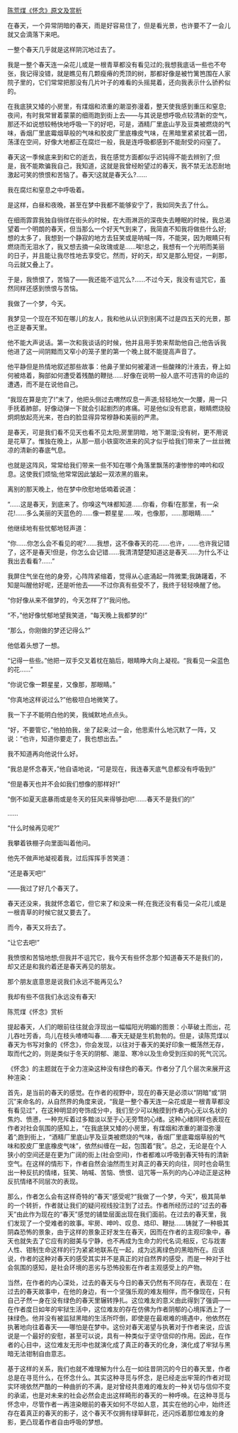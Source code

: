 [陈荒煤《怀念》原文及赏析](https://www.vrrw.net/wx/8790.html)

在春天，一个异常阴暗的春天，雨是好容易住了，但是看光景，也许要不了一会儿就又会滴落下来吧。

一整个春天几乎就是这样阴沉地过去了。

我是一整个春天连一朵花儿或是一根青草都没有看见过的;我想我底话一些也不夸张，我记得没错，就是瞧见有几颗瘦瘠的秃顶的树，那都好像是被竹篱笆围在人家院子里的，它们常常把那没有几片叶子的难看的头摇晃着，还向我表示什么骄矜似的。

在我底狭又矮的小房里，有煤烟和浓重的潮湿弥漫着，整天使我感到重压和窒息;夜间，有时我常冒着蒙蒙的细雨跑到街上去——与其说是想呼吸点较清新的空气，那还不如说想较畅快地呼吸一下的好吧，可是，酒精厂里底山芋及豆类被燃烧的气味，香烟厂里底霉烟草般的气味和胶皮厂里底橡皮气味，在黑暗里紧紧扰着一团，荡漾在空间，好像大地都正在腐烂一般，我是连呼吸都感到不能耐受的闷窒了。

春天这一季候底来到和它的逝去，我在感觉方面都似乎迟钝得不能去辨别了;但是，我不能欺骗我自己，我知道，这就是我曾经盼望过的春天，我不禁无法忍耐地激起可笑的愤恨和苦恼了。春天!这就是春天么?……



我在腐烂和窒息之中呼吸着。

是这样，白昼和夜晚，甚至在梦中我都不能够安宁了，我如同失去了什么。

在细雨霏霏我独自徜徉在街头的时候，在大雨淋沥的深夜失去睡眠的时候，我总渴望着一个明朗的春天，但当那么一个好天气到来了，我简直不知我将做些什么好;想的太多了，我想到一个静寂的地方去狂笑或是呐喊一阵，不能哭，因为眼睛只有燃烧而无泪水了，我又想去摘一朵玫瑰或是……唉!总之，我想有一个光明而美丽的日子，并且能让我尽性地去享受它。然而，好的天，却又是那么短促，一刹那，乌云就又叠上了。

于是，我愤恨了，苦恼了——我还能不诅咒么?……不过今天，我没有诅咒它，虽然同样还感到愤恨与苦恼。

我做了一个梦，今天。

我梦见一个现在不知在哪儿的友人，我和他从认识到别离不过是四五天的光景，那也正是春天里。

他不能大声说话。第一次和我谈话的时候，他并且用手势来帮助他自己;他告诉我他进了这一间阴黯而又窄小的笼子里的第一个晚上就不能提高声音了。

他平静但是热情地叙述那些故事：他鼻子里如何被灌进一些酸辣的汁液去，脊上如何被烙着，胸部如何遭受着残酷的鞭挞……好像在说明一般人底不可违背的命运的遭遇，而不是在说他自己。

“我现在算是完了!”末了，他把头侧过去喟然叹息一声道;轻轻地欠一欠腰，用一只手抚着肺部，好像动弹一下就会引起剧烈的疼痛。可是他似没有悲哀，眼睛燃烧般炯炯放起亮光来，苍白的脸显得异常穆静和美丽的严肃。

是春天，可是我们看不见天也看不见太阳;房里阴暗，地下潮湿;没有树，更不用说是花草了。惟独在晚上，从那一扇小铁窗吹进来的风才似乎给我们带来了一丝丝微凉的清新的春底气息。

也就是这阵风，常常给我们带来一些不知在哪个角落里飘荡的凄惨惨的呻吟和叹息。这使我们烦恼;他常常因此皱起一双浓黑的眉来。

离别的那天晚上，他在梦中欣慰地低喃着说道：

“……这是春天，到底来了。你嗅这气味都知道……你看，你看!在那里，有一朵花!……多么美丽的天蓝色的……像一颗星星……唉，也像那，……那眼睛……”

他继续地有些忧郁地轻声道：

“你……你怎么会不看见的呢?……我想，这不像春天的花……也许，……也许我记错了，这不是春天!但是，你怎么会记错……我清清楚楚知道这是春天……为什么不让我出去看看?……”

我屏住气坐在他的身旁，心阵阵紧缩着，觉得从心底涌起一阵微栗;我踌躇着，不知是叫醒他好呢，还是听他去——不过你真有些受不了，我终于轻轻唤醒了他。

“你好像从来不做梦的，今天怎样了?”我问他。

“不，”他好像忧郁地望我笑道，“每天晚上我都梦的!”

“那么，你刚做的梦还记得么?”

他低着头想了一想。

“记得一些些。”他把一双手交叉着枕在脑后，眼睛睁大向上凝视。“我看见一朵蓝色的花……”

“你说它像一颗星星，又像那，那眼睛。”

“你真地这样说过么?”他极坦白地微笑了。

我一下子不能明白他的笑，我缄默地点点头。

“好，不要管它，”他拍拍我，坐了起来;过一会，他思索什么地沉默了一阵，又说：“也许，知道你要走了，我也想出去。”

我不知道再向他说什么好。

“我总是怀念春天，”他自语地说，“可是现在，我连春天底气息都没有呼吸到!”

“但是春天也并不会如我们想像的那样好!”

“倒不如夏天底暴雨或是冬天的狂风来得够劲吧!……春天不是我们的!”

……

“什么时候再见呢?”

我攀着铁棚子向里面叫着他问。

他先不做声地凝视着我，过后挥挥手苦笑道：

“还是春天吧!”

——我过了好几个春天了。

春天还没来，我就怀念着它，但它来了和没来一样;在我还没有看见一朵花儿或是一根青草的时候它就又要去了。

而今，春天又将去了。

“让它去吧!”

我愤恨和苦恼地想;但我并不诅咒它，我今天有些怀念那个知道春天不是我们的，却又还是和我约着还是春天再见的朋友。

那个朋友底意思是说我们永远不能再见么?

我却有些不信我们永远没有春天!

陈荒煤《怀念》赏析

提起春天，人们的眼前往往就会浮现出一幅幅阳光明媚的图景：小草破土而出，花儿吞吐芳香，鸟儿在枝头喳喳叫春……春天无疑是生机勃勃的。但是，读陈荒煤以春天为书写对象的《怀念》，你会发现，以往对于春天的美好印象一概荡然无存，取而代之的，则是类似于冬天的阴郁、潮湿、寒冷以及生命受到压抑的死气沉沉。

《怀念》的主题就在于全力渲染这种没有绿色的春天。作者分了几个层次来展开这种渲染：

首先，是当前的春天的感觉。在作者的视野中，现在的春天是必须以“阴暗”或“阴沉”来命名的，从自然界的角度来说，“我是一整个春天连一朵花或是一根青草都没有看见过”，在这种明显的夸饰成分中，我们至少可以触摸到作者内心无以名状的焦灼、愤懑，一种充斥着过多黯淡以至于心无旁骛的心绪。这种心绪同样也表现在作者对社会氛围的感知上，“在我底狭又矮的小房里，有煤烟和浓重的潮湿弥漫着”;跑到街上，“酒精厂里底山芋及豆类被燃烧的气味，香烟厂里底霉烟草般的气味和胶皮厂里底橡皮气味”，依然纠缠在一起，包围着“我”。总之，无论是在个人狭小的空间还是在更为广阔的街上(社会空间)，作者都难以呼吸到春天特有的清新空气。在这样的情形下，作者自然会油然而生对真正的春天的向往，同时也会萌生出一种反抗的情绪，狂笑、呐喊、苦恼、愤恨、诅咒等一系列的内心冲动正是这种反抗情绪不同层次的表现。

那么，作者怎么会有这样奇特的“春天”感受呢?“我做了一个梦，今天”，极其简单的一个转折，作者就让我们的疑问视线投注到了过去。作者所经历过的“过去的春天”由此作为现在的“春天”感觉的铺垫层面出现在我们面前。在过去的春天里，我们发现了一个受难者的故事。牢房、呻吟、叹息、烙印、鞭挞……铸就了一种极其阴森恐怖的景象，由于这样的景象正好发生在春天，因而在作者的主观印象中，春天也就失去了它应有的甜美与宁静，也不再成为生命力的代名词;相反，它与戕害人性、钳制生命这样的行为紧紧地联系在一起，成为远离绿色的黑暗所在。应该说，作者的这种对春天的感受其实并不是真正的对自然界的感受，而是一种对于社会氛围的感知，是社会环境的恶劣与恐怖投影在作者主观感受上的产物。

当然，在作者的内心深处，过去的春天与今日的春天仍然有不同存在，表现在：在过去的春天故事中，在他的身边，有一个坚强乐观的难友相伴，而不像现在，只有自己孑然一身在没有绿色的春天里辗转挣扎。这位难友的意义由此得到了强调——在作者度日如年的牢狱生活中，这位难友的存在仿佛为作者阴郁的心境挥洒上了一抹绿色。他并没有被监狱黑暗的生活所吓倒，即使是在最艰难的境遇中，他依然在执著地向往着春天——哪怕是在梦中。这份对春天渴望与执著对于作者来说，应该说是一个最好的安慰，甚至可以说，具有一种类似于坚守信仰的作用。因此，在作者的心目中，这位难友无形中也就演化成了真正的春天的化身，演化成了牢狱与黑暗无法钳制自由意志。

基于这样的关系，我们也就不难理解为什么在一如往昔阴沉的今日的春天里，作者总是在寻觅什么，在怀念什么。其实这种寻觅与怀念，是已经走出牢笼的作者对现实环境依然严酷的一种曲折的不满，是对曾经共患难的难友的一种关切与信仰不变的承诺，也是对未来的社会必然会走出这样畸形的春天的一种呼唤。在这种寻觅与怀念中，尽管作者一再渲染眼前的春天如何不尽如人意，其实在他的心中，始终还存在着真正的春天的影子，这个春天不仅拥有绿草鲜花，还闪烁着那位难友的身影，更凸现着作者自由呼吸的梦想。


